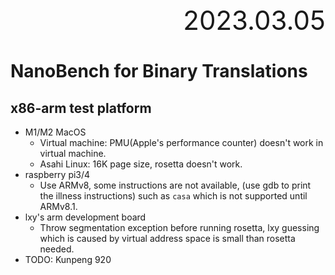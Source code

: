 <div style="text-align:right; font-size:3em;">2023.03.05</div>

# NanoBench for Binary Translations

## x86-arm test platform

* M1/M2 MacOS
  * Virtual machine: PMU(Apple's performance counter) doesn't work in virtual machine.
  * Asahi Linux: 16K page size, rosetta doesn't work.
* raspberry pi3/4
  * Use ARMv8, some instructions are not available, (use gdb to print the illness instructions) such as `casa` which is not supported until ARMv8.1.
* lxy's arm development board
  * Throw segmentation exception before running rosetta, lxy guessing which is caused by virtual address space is small than rosetta needed.
* TODO: Kunpeng 920
